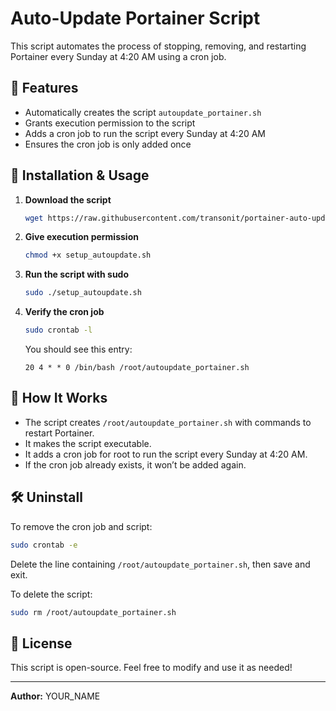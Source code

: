 # Auto-Update Portainer Script

This script automates the process of stopping, removing, and restarting Portainer every Sunday at 4:20 AM using a cron job.

## 📌 Features

- Automatically creates the script `autoupdate_portainer.sh`
- Grants execution permission to the script
- Adds a cron job to run the script every Sunday at 4:20 AM
- Ensures the cron job is only added once

## 📂 Installation & Usage

1. **Download the script**

   ```bash
   wget https://raw.githubusercontent.com/transonit/portainer-auto-updater/main/setup_autoupdate.sh
   ```

2. **Give execution permission**

   ```bash
   chmod +x setup_autoupdate.sh
   ```

3. **Run the script with sudo**

   ```bash
   sudo ./setup_autoupdate.sh
   ```

4. **Verify the cron job**

   ```bash
   sudo crontab -l
   ```

   You should see this entry:

   ```
   20 4 * * 0 /bin/bash /root/autoupdate_portainer.sh
   ```

## 🔄 How It Works

- The script creates `/root/autoupdate_portainer.sh` with commands to restart Portainer.
- It makes the script executable.
- It adds a cron job for root to run the script every Sunday at 4:20 AM.
- If the cron job already exists, it won’t be added again.

## 🛠️ Uninstall

To remove the cron job and script:

```bash
sudo crontab -e
```

Delete the line containing `/root/autoupdate_portainer.sh`, then save and exit.

To delete the script:

```bash
sudo rm /root/autoupdate_portainer.sh
```

## 📜 License

This script is open-source. Feel free to modify and use it as needed!

---

**Author:** YOUR\_NAME

